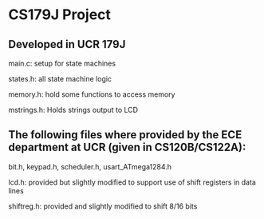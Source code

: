 # CS179J Project

## Developed in UCR 179J

main.c: setup for state machines

states.h: all state machine logic 

memory.h: hold some functions to access memory

mstrings.h: Holds strings output to LCD 


## The following files where provided by the ECE department at UCR (given in CS120B/CS122A):

bit.h, keypad.h, scheduler.h, usart_ATmega1284.h

lcd.h: provided but slightly modified to support use of shift registers in data lines

shiftreg.h: provided and slightly modified to shift 8/16 bits


